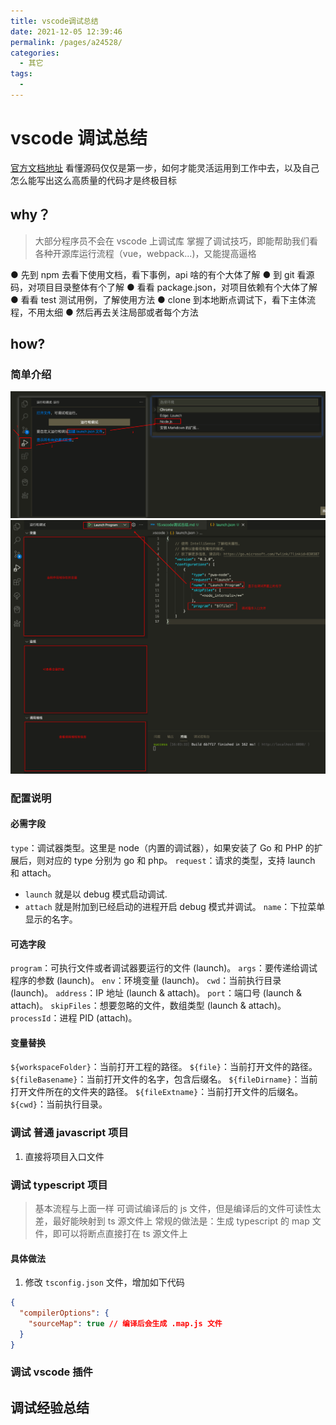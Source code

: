 ```yaml
---
title: vscode调试总结
date: 2021-12-05 12:39:46
permalink: /pages/a24528/
categories:
  - 其它
tags:
  -
---
```


# vscode 调试总结

[官方文档地址](https://code.visualstudio.com/docs/java/java-debugging)
看懂源码仅仅是第一步，如何才能灵活运用到工作中去，以及自己怎么能写出这么高质量的代码才是终极目标

<!-- more -->

## why？

> 大部分程序员不会在 vscode 上调试库
> 掌握了调试技巧，即能帮助我们看各种开源库运行流程（vue，webpack...)，又能提高逼格

● 先到 npm 去看下使用文档，看下事例，api 啥的有个大体了解
● 到 git 看源码，对项目目录整体有个了解
● 看看 package.json，对项目依赖有个大体了解
● 看看 test 测试用例，了解使用方法
● clone 到本地断点调试下，看下主体流程，不用太细
● 然后再去关注局部或者每个方法

## how?

### 简单介绍

<img src="https://github.com/coderlyu/au-blog/blob/master/docs/.vuepress/public/images/blogs/vscode-1.png?raw=true" alt="vscode调试图片">
<img src="https://github.com/coderlyu/au-blog/blob/master/docs/.vuepress/public/images/blogs/vscode-2.png?raw=true" alt="vscode调试图片">

### 配置说明

#### 必需字段

`type`：调试器类型。这里是 node（内置的调试器），如果安装了 Go 和 PHP 的扩展后，则对应的 type 分别为 go 和 php。
`request`：请求的类型，支持 launch 和 attach。

- `launch` 就是以 debug 模式启动调试.
- `attach` 就是附加到已经启动的进程开启 debug 模式并调试。
  `name`：下拉菜单显示的名字。

#### 可选字段

`program`：可执行文件或者调试器要运行的文件 (launch)。
`args`：要传递给调试程序的参数 (launch)。
`env`：环境变量 (launch)。
`cwd`：当前执行目录 (launch)。
`address`：IP 地址 (launch & attach)。
`port`：端口号 (launch & attach)。
`skipFiles`：想要忽略的文件，数组类型 (launch & attach)。
`processId`：进程 PID (attach)。

#### 变量替换

`${workspaceFolder}`：当前打开工程的路径。
`${file}`：当前打开文件的路径。
`${fileBasename}`：当前打开文件的名字，包含后缀名。
`${fileDirname}`：当前打开文件所在的文件夹的路径。
`${fileExtname}`：当前打开文件的后缀名。
`${cwd}`：当前执行目录。

### 调试 普通 javascript 项目

1. 直接将项目入口文件

### 调试 typescript 项目

> 基本流程与上面一样
> 可调试编译后的 js 文件，但是编译后的文件可读性太差，最好能映射到 ts 源文件上
> 常规的做法是：生成 typescript 的 map 文件，即可以将断点直接打在 ts 源文件上

#### 具体做法

1. 修改 `tsconfig.json` 文件，增加如下代码

```json
{
  "compilerOptions": {
    "sourceMap": true // 编译后会生成 .map.js 文件
  }
}
```

### 调试 vscode 插件

## 调试经验总结
